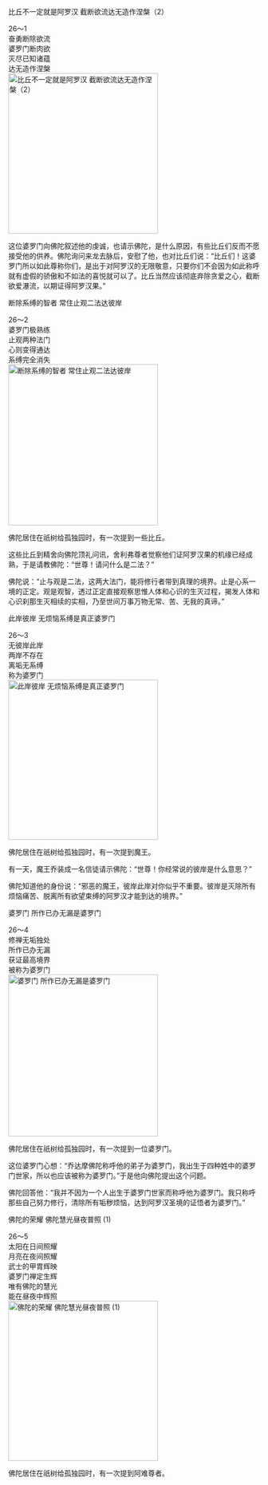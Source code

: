 比丘不一定就是阿罗汉 截断欲流达无造作涅槃（2）

<div class="e2">
<div>
26～1<br>
 奋勇断除欲流<br>
 婆罗门断肉欲<br>
 灭尽已知诸蕴<br>
 达无造作涅槃
</div>
<img src="images/fjj-95-1.jpg" width="300" height="322" alt="比丘不一定就是阿罗汉 截断欲流达无造作涅槃（2）"/>
</div>

这位婆罗门向佛陀叙述他的虔诚，也请示佛陀，是什么原因，有些比丘们反而不愿接受他的供养。佛陀询问来龙去脉后，安慰了他，也对比丘们说：“比丘们！这婆罗门所以如此尊称你们，是出于对阿罗汉的无限敬意，只要你们不会因为如此称呼就有虚假的骄傲和不如法的喜悦就可以了。比丘当然应该彻底弃除贪爱之心，截断欲爱瀑流，以期证得阿罗汉果。”

断除系缚的智者 常住止观二法达彼岸

<div class="e2">
<div>
26～2<br>
 婆罗门极熟练<br>
 止观两种法门<br>
 心则变得通达<br>
 系缚完全消失
</div>
<img src="images/fjj-95-2.jpg" width="300" height="323" alt="断除系缚的智者 常住止观二法达彼岸"/>
</div>

佛陀居住在祇树给孤独园时，有一次提到一些比丘。

这些比丘到精舍向佛陀顶礼问讯，舍利弗尊者觉察他们证阿罗汉果的机缘已经成熟，于是请教佛陀：“世尊！请问什么是二法？”

佛陀说：“止与观是二法，这两大法门，能将修行者带到真理的境界。止是心系一境的正定。观是观智，透过正定直接观察思惟人体和心识的生灭过程，揭发人体和心识刹那生灭相续的实相，乃至世间万事万物无常、苦、无我的真谛。”

此岸彼岸 无烦恼系缚是真正婆罗门

<div class="e2">
<div>
26～3<br>
 无彼岸此岸<br>
 两岸不存在<br>
 离垢无系缚<br>
 称为婆罗门
</div>
<img src="images/fjj-95-3.jpg" width="300" height="321" alt="此岸彼岸 无烦恼系缚是真正婆罗门"/>
</div>

佛陀居住在祇树给孤独园时，有一次提到魔王。

有一天，魔王乔装成一名信徒请示佛陀：“世尊！你经常说的彼岸是什么意思？”

佛陀知道他的身份说：“邪恶的魔王，彼岸此岸对你似乎不重要。彼岸是灭除所有烦恼痛苦、脱离所有欲望束缚的阿罗汉才能到达的境界。”

婆罗门 所作已办无漏是婆罗门

<div class="e2">
<div>
26～4<br>
 修禅无垢独处<br>
 所作已办无漏<br>
 获证最高境界<br>
 被称为婆罗门
</div>
<img src="images/fjj-95-4.jpg" width="300" height="325" alt="婆罗门 所作已办无漏是婆罗门"/>
</div>

佛陀居住在祇树给孤独园时，有一次提到一位婆罗门。

这位婆罗门心想：“乔达摩佛陀称呼他的弟子为婆罗门，我出生于四种姓中的婆罗门世家，所以也应该被称为婆罗门。”于是他向佛陀提出这个问题。

佛陀回答他：“我并不因为一个人出生于婆罗门世家而称呼他为婆罗门。我只称呼那些自己努力修行，清除所有垢秽烦恼，达到阿罗汉圣境的证悟者为婆罗门。”

佛陀的荣耀 佛陀慧光昼夜普照 (1)

<div class="e2">
<div>
26～5<br>
 太阳在日间照耀<br>
 月亮在夜间照耀<br>
 武士的甲胄辉映<br>
 婆罗门禅定生辉<br>
 唯有佛陀的慧光<br>
 能在昼夜中辉照
</div>
<img src="images/fjj-95-5.jpg" width="300" height="321" alt="佛陀的荣耀 佛陀慧光昼夜普照 (1)"/>
</div>

佛陀居住在祇树给孤独园时，有一次提到阿难尊者。
